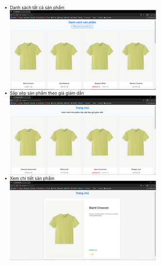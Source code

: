 - Danh sách tất cả sản phẩm
  ![img.png](img.png)
- Sắp xêp sản phẩm theo giá giảm dần
  ![img_2.png](img_2.png)
- Xem chi tiết sản phẩm
  ![img_1.png](img_1.png)